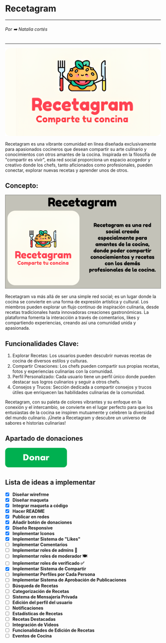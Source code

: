 # Recetagram
---
###### Por ➡️ Natalia cortés
---
![Imagen de portada de Recetagram](./assets/Frame.png)

Recetagram es una vibrante comunidad en línea diseñada exclusivamente para apasionados cocineros que desean compartir su arte culinario y conocimientos con otros amantes de la cocina. Inspirada en la filosofía de "compartir es vivir", esta red social proporciona un espacio acogedor y creativo donde los chefs, tanto aficionados como profesionales, pueden conectar, explorar nuevas recetas y aprender unos de otros.

## Concepto:
![Descripcion](./assets/proyecto%201.png)

Recetagram va más allá de ser una simple red social; es un lugar donde la cocina se convierte en una forma de expresión artística y cultural. Los miembros pueden explorar un flujo continuo de inspiración culinaria, desde recetas tradicionales hasta innovadoras creaciones gastronómicas. La plataforma fomenta la interacción a través de comentarios, likes y compartiendo experiencias, creando así una comunidad unida y apasionada.

## Funcionalidades Clave:

1. Explorar Recetas: Los usuarios pueden descubrir nuevas recetas de cocina de diversos estilos y culturas.
2. Compartir Creaciones: Los chefs pueden compartir sus propias recetas, fotos y experiencias culinarias con la comunidad.
3. Perfil Personalizado: Cada usuario tiene un perfil único donde pueden destacar sus logros culinarios y seguir a otros chefs.
4. Consejos y Trucos: Sección dedicada a compartir consejos y trucos útiles que enriquecen las habilidades culinarias de la comunidad.


Recetagram, con su paleta de colores vibrantes y su enfoque en la conexión y el intercambio, se convierte en el lugar perfecto para que los entusiastas de la cocina se inspiren mutuamente y celebren la diversidad del mundo culinario. ¡Únete a Recetagram y descubre un universo de sabores e historias culinarias!

## Apartado de donaciones

[![Donaciones](./assets/Boton-Donar2.png)](https://www.paypal.com/donate/?hosted_button_id=EB3DVQQSPB88Q)

## Lista de ideas a implementar

- [x] **Diseñar wirefrme**
- [x] **Diseñar maqueta**
- [x] **Integrar maqueta a código**
- [x] **Hacer README**
- [x] **Publicar en redes**
- [x] **Añadir botón de donaciones**
- [x] **Diseño Responsive**
- [x] **Implementar Iconos**
- [x] **Implementar Sistema de "Likes"**
- [ ] **Implementar Comentarios**
- [ ] **Implementar roles de admins 🍴**
- [ ] **Implementar roles de moderador 🍽️**
- [ ] **Implementar roles de verificado ✅**
- [x] **Implementar Sistema de Compartir**
- [ ] **Implementar Perfiles por Cada Persona**
- [ ] **Implementar Sistema de Aprobación de Publicaciones**
- [ ] **Búsqueda de Recetas**
- [ ] **Categorización de Recetas**
- [ ] **Sistema de Mensajería Privada**
- [ ] **Edición del perfil del usuario**
- [ ] **Notificaciones**
- [ ] **Estadísticas de Recetas**
- [ ] **Recetas Destacadas**
- [ ] **Integración de Videos**
- [ ] **Funcionalidades de Edición de Recetas**
- [ ] **Eventos de Cocina**

